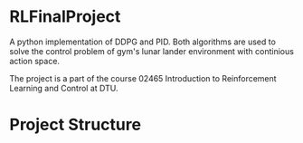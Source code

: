 # RLFinalProject

A python implementation of DDPG and PID. Both algorithms are used to solve the control problem of gym's lunar lander environment with continious action space.

The project is a part of the course 02465 Introduction to Reinforcement Learning and Control at DTU.

# Project Structure

